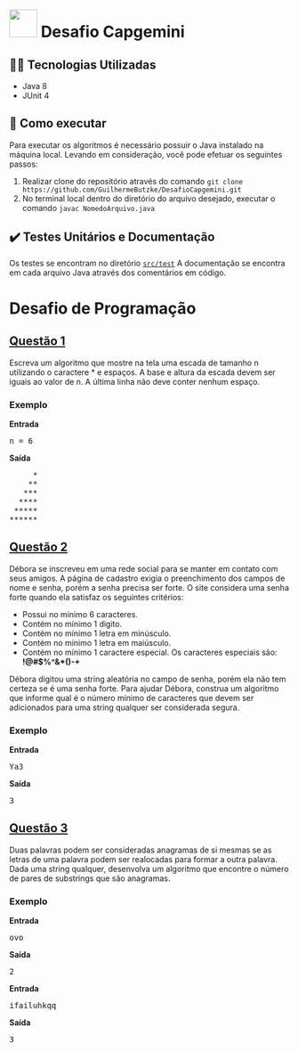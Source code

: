 # <img src="https://encrypted-tbn0.gstatic.com/images?q=tbn:ANd9GcSFMY7Gbah4wZm4kXXaTsGTfZ3y4ljjJaoxxjMovMf1tFw0tkJIkdT38JXVBYcoXhztYvI&usqp=CAU" width="50"> Desafio Capgemini

## 👨‍💻 Tecnologias Utilizadas
* Java 8
* JUnit 4

## 📑 Como executar
Para executar os algoritmos é necessário possuir o Java instalado na máquina local.
Levando em consideração, você pode efetuar os seguintes passos:

1. Realizar clone do repositório através do comando `git clone https://github.com/GuilhermeButzke/DesafioCapgemini.git`
2. No terminal local dentro do diretório do arquivo desejado, executar o comando `javac NomedoArquivo.java`

## ✔️ Testes Unitários e Documentação
Os testes se encontram no diretório [`src/test`](https://github.com/GuilhermeButzke/DesafioCapgemini/tree/main/src/test)
A documentação se encontra em cada arquivo Java através dos comentários em código.

# Desafio de Programação

## [Questão 1](https://github.com/GuilhermeButzke/DesafioCapgemini/blob/main/src/exercicios/GeraEscada.java)
Escreva um algoritmo que mostre na tela uma escada de tamanho n utilizando o caractere * e espaços. A base e altura da escada devem ser iguais ao valor de n. A última linha não deve conter nenhum espaço.

### Exemplo
**Entrada**

<pre>n = 6
</pre>

**Saída**
<pre>
     *
    ** 
   ***
  ****
 *****
******
</pre>

## [Questão 2](https://github.com/GuilhermeButzke/DesafioCapgemini/blob/main/src/exercicios/VerificaSenha.java)
Débora se inscreveu em uma rede social para se manter em contato com seus amigos. A página de cadastro exigia o preenchimento dos campos de nome e senha, porém a senha precisa ser forte. O site considera uma senha forte quando ela satisfaz os seguintes critérios:
* Possui no mínimo 6 caracteres.
* Contém no mínimo 1 digito.
* Contém no mínimo 1 letra em minúsculo.
* Contém no mínimo 1 letra em maiúsculo.
* Contém no mínimo 1 caractere especial. Os caracteres especiais são: **!@#$%^&*()-+**

Débora digitou uma string aleatória no campo de senha, porém ela não tem certeza se é uma senha forte. Para ajudar Débora, construa um algoritmo que informe qual é o número mínimo de caracteres que devem ser adicionados para uma string qualquer ser considerada segura.

### Exemplo
**Entrada**

<pre>Ya3
</pre>

**Saída**
<pre>3</pre>

## [Questão 3](https://github.com/GuilhermeButzke/DesafioCapgemini/blob/main/src/exercicios/AnaliseCombinatoria.java)
Duas palavras podem ser consideradas anagramas de si mesmas se as letras de uma palavra podem ser realocadas para formar a outra palavra. Dada uma string qualquer, desenvolva um algoritmo que encontre o número de pares de substrings que são anagramas.

### Exemplo
**Entrada**

<pre>ovo</pre>

**Saída**
<pre>2</pre>

**Entrada**

<pre>ifailuhkqq
</pre>

**Saída**
<pre>3</pre>

